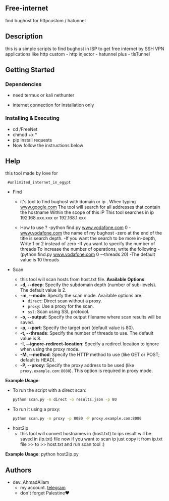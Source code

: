 ## Free-internet

find bughost for httpcustom / hatunnel 

## Description

this is a simple scripts to find bughost in ISP to get free internet by SSH VPN applications like
 http custom - http injector - hatunnel plus - tlsTunnel 

## Getting Started

### Dependencies

* need termux or kali nethunter 
  
* internet connection for installation only

### Installing & Executing

* cd /FreeNet
* chmod +x *
* pip install requests
* Now follow the instructions below


## Help

this tool made by love for

```
 #unlimited_internet_in_egypt
```
* Find
    * it's tool to find bughost with domain or ip .
When typing www.google.com The tool will search for all addresses that contain the hostname Within the scope of this IP
This tool searches in ip 192.168.xxx.xxx or 192.168.1.xxx

    * How to use ?
-python find.py www.vodafone.com 0
-www.vodafone.com the name of my bughost
-zero at the end of the title is search depth.
-If you want the search to be more in-depth, Write 1 or 2 instead of zero
-If you want to specify the number of threads To increase the number of operations, write the following
-(python find.py www.vodafone.com 0 --threads 20)
-The default value is 10 threads
    


* Scan 
    * this tool will scan hosts from host.txt file.
**Available Options**:
   - **-d, --deep**: Specify the subdomain depth (number of sub-levels). The default value is 2.
   - **-m, --mode**: Specify the scan mode. Available options are:
     - `direct`: Direct scan without a proxy.
     - `proxy`: Use a proxy for the scan.
     - `ssl`: Scan using SSL protocol.
   - **-o, --output**: Specify the output filename where scan results will be saved.
   - **-p, --port**: Specify the target port (default value is 80).
   - **-t, --threads**: Specify the number of threads to use. The default value is 8.
   - **-I, --ignore-redirect-location**: Specify a redirect location to ignore when using the proxy mode.
   - **-M, --method**: Specify the HTTP method to use (like GET or POST; default is HEAD).
   - **-P, --proxy**: Specify the proxy address to be used (like `proxy.example.com:8080`). This option is required in proxy mode.
   
**Example Usage**:
   - To run the script with a direct scan:
     ```bash
     python scan.py -m direct -o results.json -p 80
     ```
   - To run it using a proxy:
     ```bash
     python scan.py -m proxy -p 8080 -P proxy.example.com:8080

* host2ip
    * this tool will convert hostnames in (host.txt) to ips
result will be saved in (ip.txt) file
now if you want to scan ip just copy it from
 ip.txt file >> to >> host.txt
 and run scan tool :)
 
**Example Usage**:
python host2ip.py

## Authors

* dev. AhmadAllam
    * my account. [telegram](https://t.me/echo_Allam)
    * don't forget Palestine❤️